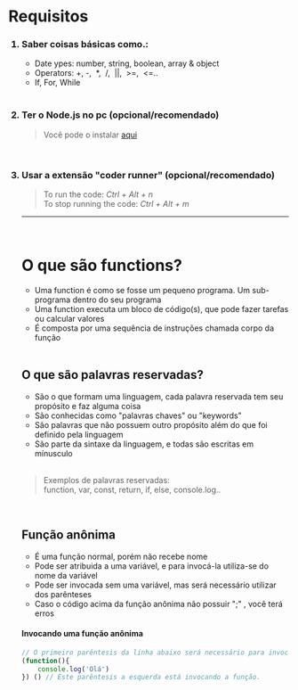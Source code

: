 # Requisitos

<ol>
<h3> <li>Saber coisas básicas como.:</li> </h3>

- Date ypes: number, string, boolean, array & object 
- Operators: +,&nbsp;-,&nbsp;  *,&nbsp;  /,&nbsp;  ||,&nbsp;  >=,&nbsp;  <=..
- If, For, While  

</br>


<h3> <li>Ter o Node.js no pc (opcional/recomendado) </li> </h3>

>Você pode o instalar <a href="https://nodejs.org/en/">aqui</a>

</br>

<h3> <li> Usar a extensão "coder runner" (opcional/recomendado) </li> </h3>

>To run the code: _Ctrl + Alt + n_ </br>
>To stop running the code: _Ctrl + Alt + m_


______________________________________________________________________ 

</br>

# O que são functions? 
- Uma function é como se fosse um pequeno programa. Um sub-programa dentro do seu programa
- Uma function executa um bloco de código(s), que pode fazer tarefas ou calcular valores
- É composta por uma sequência de instruções chamada corpo da função

</br>

## O que são palavras reservadas?
- São o que formam uma linguagem, cada palavra reservada tem seu propósito e faz alguma coisa </br>
- São conhecidas como "palavras chaves" ou "keywords" </br>
- São palavras que não possuem outro propósito além do que foi definido pela linguagem</br>
- São parte da sintaxe da linguagem, e todas são escritas em mínusculo 

</br>

 > Exemplos de palavras reservadas: </br>
 > function, var, const, return, if, else, console.log..

 </br>

## Função anônima
- É uma função normal, porém não recebe nome 
- Pode ser atribuida a uma variável, e para invocá-la utiliza-se do nome da variável
- Pode ser invocada sem uma variável, mas será necessário utilizar dos parênteses
- Caso o código acima da função anônima não possuir ";" , você terá erros 

#### Invocando uma função anônima
```js 
// O primeiro parêntesis da linha abaixo será necessário para invocar a função anônima
(function(){ 
    console.log('Olá')
}) () // Este parêntesis a esquerda está invocando a função.
```









 

